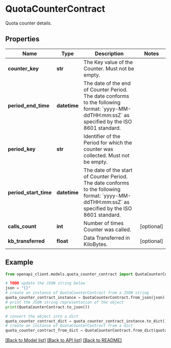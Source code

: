 # QuotaCounterContract

Quota counter details.

## Properties

Name | Type | Description | Notes
------------ | ------------- | ------------- | -------------
**counter_key** | **str** | The Key value of the Counter. Must not be empty. | 
**period_end_time** | **datetime** | The date of the end of Counter Period. The date conforms to the following format: &#x60;yyyy-MM-ddTHH:mm:ssZ&#x60; as specified by the ISO 8601 standard.  | 
**period_key** | **str** | Identifier of the Period for which the counter was collected. Must not be empty. | 
**period_start_time** | **datetime** | The date of the start of Counter Period. The date conforms to the following format: &#x60;yyyy-MM-ddTHH:mm:ssZ&#x60; as specified by the ISO 8601 standard.  | 
**calls_count** | **int** | Number of times Counter was called. | [optional] 
**kb_transferred** | **float** | Data Transferred in KiloBytes. | [optional] 

## Example

```python
from openapi_client.models.quota_counter_contract import QuotaCounterContract

# TODO update the JSON string below
json = "{}"
# create an instance of QuotaCounterContract from a JSON string
quota_counter_contract_instance = QuotaCounterContract.from_json(json)
# print the JSON string representation of the object
print(QuotaCounterContract.to_json())

# convert the object into a dict
quota_counter_contract_dict = quota_counter_contract_instance.to_dict()
# create an instance of QuotaCounterContract from a dict
quota_counter_contract_from_dict = QuotaCounterContract.from_dict(quota_counter_contract_dict)
```
[[Back to Model list]](../README.md#documentation-for-models) [[Back to API list]](../README.md#documentation-for-api-endpoints) [[Back to README]](../README.md)


